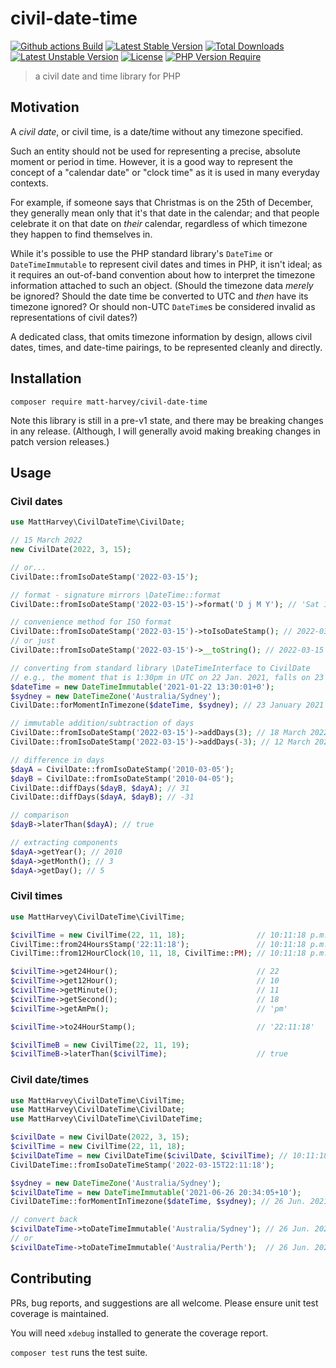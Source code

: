 # civil-date-time

[![Github actions Build](https://github.com/matt-harvey/civil-date-time/workflows/tests/badge.svg)](https://github.com/matt-harvey/civil-date-time/actions/workflows/tests.yml)
[![Latest Stable Version](http://poser.pugx.org/matt-harvey/civil-date-time/v)](https://packagist.org/packages/matt-harvey/civil-date-time)
[![Total Downloads](http://poser.pugx.org/matt-harvey/civil-date-time/downloads)](https://packagist.org/packages/matt-harvey/civil-date-time)
[![Latest Unstable Version](http://poser.pugx.org/matt-harvey/civil-date-time/v/unstable)](https://packagist.org/packages/matt-harvey/civil-date-time)
[![License](http://poser.pugx.org/matt-harvey/civil-date-time/license)](https://packagist.org/packages/matt-harvey/civil-date-time)
[![PHP Version Require](http://poser.pugx.org/matt-harvey/civil-date-time/require/php)](https://packagist.org/packages/matt-harvey/civil-date-time)

> a civil date and time library for PHP

## Motivation

A _civil date_, or civil time, is a date/time without any timezone specified.

Such an entity should not be used for representing a precise, absolute moment or period in time.
However, it is a good way to represent the concept of a "calendar date" or "clock time" as it is
used in many everyday contexts.

For example, if someone says that Christmas is on the 25th of December, they generally mean only
that it's that date in the calendar; and that people celebrate it on that date on _their_ calendar,
regardless of which timezone they happen to find themselves in.

While it's possible to use the PHP standard library's `DateTime` or `DateTimeImmutable` to represent
civil dates and times in PHP, it isn't ideal; as it requires an out-of-band convention about how to
interpret the timezone information attached to such an object. (Should the timezone data _merely_
be ignored? Should the date time be converted to UTC and _then_ have its timezone ignored? Or should
non-UTC `DateTime`s be considered invalid as representations of civil dates?)

A dedicated class, that omits timezone information by design, allows civil dates, times, and date-time
pairings, to be represented cleanly and directly.

## Installation

```
composer require matt-harvey/civil-date-time
```

Note this library is still in a pre-v1 state, and there may be breaking changes in any release.
(Although, I will generally avoid making breaking changes in patch version releases.)

## Usage

### Civil dates

```php
use MattHarvey\CivilDateTime\CivilDate;

// 15 March 2022
new CivilDate(2022, 3, 15);

// or...
CivilDate::fromIsoDateStamp('2022-03-15');

// format - signature mirrors \DateTime::format
CivilDate::fromIsoDateStamp('2022-03-15')->format('D j M Y'); // 'Sat 15 Mar 2022'

// convenience method for ISO format
CivilDate::fromIsoDateStamp('2022-03-15')->toIsoDateStamp(); // 2022-03-15
// or just
CivilDate::fromIsoDateStamp('2022-03-15')->__toString(); // 2022-03-15

// converting from standard library \DateTimeInterface to CivilDate
// e.g., the moment that is 1:30pm in UTC on 22 Jan. 2021, falls on 23 January 2021 in Sydney
$dateTime = new DateTimeImmutable('2021-01-22 13:30:01+0');
$sydney = new DateTimeZone('Australia/Sydney');
CivilDate::forMomentInTimezone($dateTime, $sydney); // 23 January 2021

// immutable addition/subtraction of days
CivilDate::fromIsoDateStamp('2022-03-15')->addDays(3); // 18 March 2022
CivilDate::fromIsoDateStamp('2022-03-15')->addDays(-3); // 12 March 2022

// difference in days
$dayA = CivilDate::fromIsoDateStamp('2010-03-05');
$dayB = CivilDate::fromIsoDateStamp('2010-04-05');
CivilDate::diffDays($dayB, $dayA); // 31
CivilDate::diffDays($dayA, $dayB); // -31

// comparison
$dayB->laterThan($dayA); // true

// extracting components
$dayA->getYear(); // 2010
$dayA->getMonth(); // 3
$dayA->getDay(); // 5
```

### Civil times

```php
use MattHarvey\CivilDateTime\CivilTime;

$civilTime = new CivilTime(22, 11, 18);                // 10:11:18 p.m.
CivilTime::from24HoursStamp('22:11:18');               // 10:11:18 p.m.
CivilTime::from12HourClock(10, 11, 18, CivilTime::PM); // 10:11:18 p.m.

$civilTime->get24Hour();                               // 22
$civilTime->get12Hour();                               // 10
$civilTime->getMinute();                               // 11
$civilTime->getSecond();                               // 18
$civilTime->getAmPm();                                 // 'pm'

$civilTime->to24HourStamp();                           // '22:11:18'

$civilTimeB = new CivilTime(22, 11, 19);
$civilTimeB->laterThan($civilTime);                    // true
```

### Civil date/times

```php
use MattHarvey\CivilDateTime\CivilTime;
use MattHarvey\CivilDateTime\CivilDate;
use MattHarvey\CivilDateTime\CivilDateTime;

$civilDate = new CivilDate(2022, 3, 15);
$civilTime = new CivilTime(22, 11, 18);
$civilDateTime = new CivilDateTime($civilDate, $civilTime); // 10:11:18 p.m. on 15 Mar. 2022
CivilDateTime::fromIsoDateTimeStamp('2022-03-15T22:11:18');

$sydney = new DateTimeZone('Australia/Sydney');
$civilDateTime = new DateTimeImmutable('2021-06-26 20:34:05+10');
CivilDateTime::forMomentInTimezone($dateTime, $sydney); // 26 Jun. 2021, 8:34:05pm

// convert back
$civilDateTime->toDateTimeImmutable('Australia/Sydney'); // 26 Jun. 2021, 8:34:05pm, Australia/Sydney
// or
$civilDateTime->toDateTimeImmutable('Australia/Perth');  // 26 Jun. 2021, 8:34:05pm, Australia/Perth
```

## Contributing

PRs, bug reports, and suggestions are all welcome. Please ensure unit test coverage is maintained.

You will need `xdebug` installed to generate the coverage report.

`composer test` runs the test suite.
